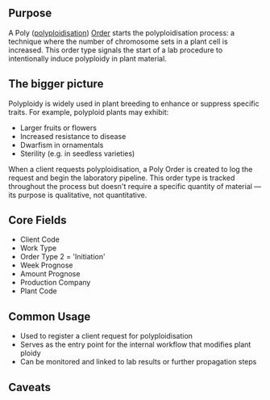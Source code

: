 ## Purpose
A Poly ([polyploidisation](https://en.wikipedia.org/wiki/Polyploidy )) [Order](Order.md) starts the polyploidisation process: a technique where the number of chromosome sets in a plant cell is increased. This order type signals the start of a lab procedure to intentionally induce polyploidy in plant material.

## The bigger picture
Polyploidy is widely used in plant breeding to enhance or suppress specific traits. For example, polyploid plants may exhibit:
- Larger fruits or flowers
- Increased resistance to disease
- Dwarfism in ornamentals
- Sterility (e.g. in seedless varieties)

When a client requests polyploidisation, a Poly Order is created to log the request and begin the laboratory pipeline. This order type is tracked throughout the process but doesn't require a specific quantity of material — its purpose is qualitative, not quantitative.
## Core Fields
- Client Code
- Work Type
- Order Type 2 = 'Initiation'
- Week Prognose
- Amount Prognose
- Production Company
- Plant Code

## Common Usage
- Used to register a client request for polyploidisation
- Serves as the entry point for the internal workflow that modifies plant ploidy
- Can be monitored and linked to lab results or further propagation steps
## Caveats
